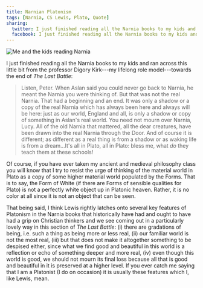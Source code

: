 ```yaml
---
title: Narnian Platonism
tags: [Narnia, CS Lewis, Plato, Quote]
sharing:
  twitter: I just finished reading all the Narnia books to my kids and ran across this wonderful bit about Plato...
  facebook: I just finished reading all the Narnia books to my kids and ran across this wonderful bit about Plato...
---
```


![Me and the kids reading Narnia](http://www.dansheffler.com/images/NarniaAndKids.jpg)

I just finished reading all the Narnia books to my kids and ran across this little bit from the professor Digory Kirk---my lifelong role model---towards the end of *The Last Battle*:

> Listen, Peter.  When Aslan said you could never go back to
> Narnia, he meant the Narnia you were thinking of.  But that was
> not the real Narnia.  That had a beginning and an end.  It was
> only a shadow or a copy of the real Narnia which has always been
> here and always will be here: just as our world, England and all,
> is only a shadow or copy of something in Aslan's real world.  You
> need not mourn over Narnia, Lucy.  All of the old Narnia that
> mattered, all the dear creatures, have been drawn into the real
> Narnia through the Door.  And of course it is different; as
> different as a real thing is from a shadow or as waking life is
> from a dream...It's all in Plato, all in Plato: bless me, what
> *do* they teach them at these schools!

Of course, if you have ever taken my ancient and medieval philosophy class you will know that I try to resist the urge of thinking of the material world in Plato as a copy of some higher material world populated by the Forms.  That is to say, the Form of White (if there are Forms of sensible qualities for Plato) is not a perfectly white object up in Platonic heaven.  Rather, it is no color at all since it is not an object that can be seen.

That being said, I think Lewis rightly latches onto several key features of Platonism in the Narnia books that historically have had and ought to have had a grip on Christian thinkers and we see coming out in a particularly lovely way in this section of *The Last Battle*: (i) there are gradations of being, i.e. such a thing as being more or less real, (ii) our familiar world is not the most real, (iii) but that does not make it altogether something to be despised either, since what we find good and beautiful in this world is a reflection or echo of something deeper and more real, (iv) even though this world is good, we should not mourn its final loss because all that is good and beautiful in it is preserved at a higher level.  If you ever catch me saying that I am a Platonist (I do on occasion) it is usually these features which I, like Lewis, mean.